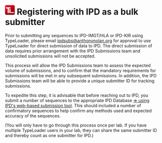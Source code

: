 # ![Icon](images/TypeLoader_32.png) Registering with IPD as a bulk submitter

Prior to submitting any sequences to IPD-IMGT/HLA or IPD-KIR using TypeLoader, please email [ipdsubs@anthonynolan.org](mailto:ipdsubs@anthonynolan.org) for approval to use TypeLoader for direct submission of data to IPD. The direct submission of data requires prior arrangement with the IPD Submissions team and unsolicited submissions will not be accepted. 

This process will allow the IPD Submissions team to assess the expected volume of submissions, and to confirm that the mandatory requirements for submissions will be met in any subsequent submissions. In addition, the IPD Submissions team will be able to provide a unique submitter ID for tracking submissions. 

To expedite this step, it is advisable that before reaching out to IPD, you submit a number of sequences to the appropriate IPD Database [=> using IPD's web-based submission tool](ipd_webform.md). This should included a number of confirmatory sequences to help confirm any methods used and expected accuracy of the sequences.

(You will only have to go through this process once per lab. If you have multiple TypeLoader users in your lab, they can share the same submitter ID and thereby count as one submitter for IPD.)